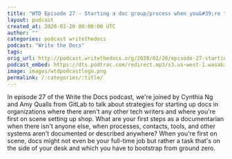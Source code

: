 ```yaml
---
title: "WTD Episode 27 - Starting a doc group/process when you&#39;re the first"
layout: podcast
created_at: 2020-02-20 00:00:00 UTC
author: ""
categories: podcast writethedocs
podcast: "Write the Docs"
tags: 
orig_url: http://podcast.writethedocs.org/2020/02/20/episode-27-starting-doc-dept-from-scratch/
podcast_embed: https://dts.podtrac.com/redirect.mp3/s3.us-west-1.wasabisys.com/writethedocs-podcast/wtd_episode_27_first_on_scene.mp3
image: images/wtdpodcastlogo.png
permalink: /:categories/:title/
---
```

In episode 27 of the Write the Docs podcast, we're joined by Cynthia Ng and Amy Qualls from GitLab to talk about strategies for starting up docs in organizations where there aren't any other tech writers and where you're first on scene setting up shop. What are your first steps as a documentarian when there isn't anyone else, when processes, contacts, tools, and other systems aren't documented or described anywhere? When you're first on scene, docs might not even be your full-time job but rather a task that's on the side of your desk and which you have to bootstrap from ground zero.